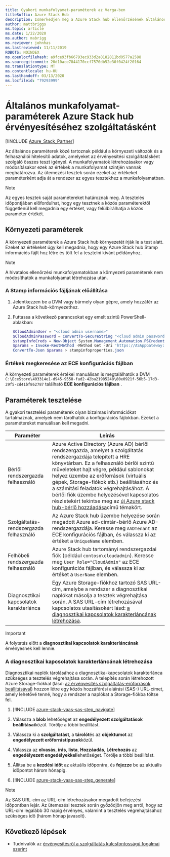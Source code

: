 ```yaml
---
title: Gyakori munkafolyamat-paraméterek az Varga-ben
titleSuffix: Azure Stack Hub
description: Ismerkedjen meg a Azure Stack hub ellenőrzésének általános munkafolyamat-paramétereinek szolgáltatásként való megadásával.
author: mattbriggs
ms.topic: article
ms.date: 1/22/2020
ms.author: mabrigg
ms.reviewer: johnhas
ms.lastreviewed: 11/11/2019
ROBOTS: NOINDEX
ms.openlocfilehash: a9fce93fb66793ec933d2a8182811bd0577a2588
ms.sourcegitcommit: 20d10ace7844170ccf7570db52e30f0424f20164
ms.translationtype: MT
ms.contentlocale: hu-HU
ms.lasthandoff: 03/13/2020
ms.locfileid: "79293999"
---
```

# <a name="workflow-common-parameters-for-azure-stack-hub-validation-as-a-service"></a>Általános munkafolyamat-paraméterek Azure Stack hub érvényesítéséhez szolgáltatásként

[!INCLUDE [Azure_Stack_Partner](./includes/azure-stack-partner-appliesto.md)]

Az általános paraméterek közé tartoznak például a környezeti változók és a felhasználói hitelesítő adatok, amelyeket az érvényesítési szolgáltatásként szolgáló összes teszt igényel. A munkafolyamatok létrehozásakor vagy módosításakor ezek az értékek a munkafolyamat szintjén vannak meghatározva. Az ütemezési tesztek során ezeket az értékeket paraméterként adja át a rendszer az egyes tesztekhez a munkafolyamatban.

> [!NOTE]
> Az egyes tesztek saját paramétereket határoznak meg. A tesztelés időpontjában előfordulhat, hogy egy tesztnek a közös paraméterektől függetlenül kell megadnia egy értéket, vagy felülbírálhatja a közös paraméter értékét.

## <a name="environment-parameters"></a>Környezeti paraméterek

A környezeti paraméterek a Azure Stack hub környezetét írják le a test alatt. Ezeket az értékeket úgy kell megadnia, hogy egy Azure Stack hub Stamp információs fájlt hoz létre és tölt fel a tesztelni kívánt példányhoz.

> [!NOTE]
> A hivatalos ellenőrzési munkafolyamatokban a környezeti paraméterek nem módosíthatók a munkafolyamat létrehozása után.

### <a name="generate-the-stamp-information-file"></a>A Stamp információs fájljának előállítása

1. Jelentkezzen be a DVM vagy bármely olyan gépre, amely hozzáfér az Azure Stack hub-környezethez.
2. Futtassa a következő parancsokat egy emelt szintű PowerShell-ablakban:

    ```powershell  
    $CloudAdminUser = "<cloud admin username>"
    $CloudAdminPassword = ConvertTo-SecureString "<cloud admin password>" -AsPlainText -Force
    $stampInfoCreds = New-Object System.Management.Automation.PSCredential($CloudAdminUser, $CloudAdminPassword)
    $params = Invoke-RestMethod -Method Get -Uri 'https://ASAppGateway:4443/ServiceTypeId/4dde37cc-6ee0-4d75-9444-7061e156507f/CloudDefinition/GetStampInformation' -Credential $stampInfoCreds
    ConvertTo-Json $params > stampinfoproperties.json
    ```

### <a name="locate-values-in-the-ece-configuration-file"></a>Értékek megkeresése az ECE konfigurációs fájlban

A környezeti paraméterek értékei manuálisan is megtalálhatók a DVM `C:\EceStore\403314e1-d945-9558-fad2-42ba21985248\80e0921f-56b5-17d3-29f5-cd41bf862787` található **ECE konfigurációs fájlban** .

## <a name="test-parameters"></a>Paraméterek tesztelése

A gyakori tesztelési paraméterek olyan bizalmas információkat tartalmaznak, amelyek nem tárolhatók a konfigurációs fájlokban. Ezeket a paramétereket manuálisan kell megadni.

Paraméter    | Leírás
-------------|-----------------
Bérlői rendszergazda felhasználó                            | Azure Active Directory (Azure AD) bérlői rendszergazda, amelyet a szolgáltatás rendszergazdája telepített a HRE könyvtárban. Ez a felhasználó bérlői szintű műveleteket hajt végre, például sablonokat helyez üzembe az erőforrások (virtuális gépek, Storage-fiókok stb.) beállításához és a számítási feladatok végrehajtásához. A bérlői fiók üzembe helyezésével kapcsolatos részletekért tekintse meg az [új Azure stack hub-bérlő hozzáadása](../operator/azure-stack-add-new-user-aad.md)című témakört.
Szolgáltatás-rendszergazda felhasználó             | Az Azure Stack hub üzembe helyezése során megadott Azure ad-címtár-bérlő Azure AD-rendszergazdája. Keresse meg `AADTenant` az ECE konfigurációs fájlban, és válassza ki az értéket a `UniqueName` elemben.
Felhőbeli rendszergazda felhasználó               | Azure Stack hub tartományi rendszergazdai fiók (például `contoso\cloudadmin`). Keresse meg `User Role="CloudAdmin"` az ECE konfigurációs fájlban, és válassza ki az értéket a `UserName` elemben.
Diagnosztikai kapcsolatok karakterlánca          | Egy Azure Storage-fiókhoz tartozó SAS URL-cím, amelybe a rendszer a diagnosztikai naplókat másolja a tesztek végrehajtása során. A SAS URL-cím létrehozásával kapcsolatos utasításokért lásd: [a diagnosztikai kapcsolatok karakterláncának létrehozása](#generate-the-diagnostics-connection-string). |

> [!IMPORTANT]
> A folytatás előtt a **diagnosztikai kapcsolatok karakterláncának** érvényesnek kell lennie.

### <a name="generate-the-diagnostics-connection-string"></a>A diagnosztikai kapcsolatok karakterláncának létrehozása

Diagnosztikai naplók tárolásához a diagnosztika-kapcsolatok karakterlánca szükséges a tesztelés végrehajtása során. A telepítés során létrehozott Azure Storage-fiókkal (lásd: [az érvényesítés szolgáltatás-erőforrások beállításával](azure-stack-vaas-set-up-resources.md)) hozzon létre egy közös hozzáférési aláírási (SAS-) URL-címet, amely lehetővé tenné, hogy a rendszer a naplókat a Storage-fiókba töltse fel.

1. [!INCLUDE [azure-stack-vaas-sas-step_navigate](includes/azure-stack-vaas-sas-step_navigate.md)]

1. Válassza a **blob** lehetőséget az **engedélyezett szolgáltatások beállításai**közül. Törölje a többi beállítást.

1. Válassza ki a **szolgáltatást**, a **tárolót**és az **objektumot** az **engedélyezett erőforrástípusok**közül.

1. Válassza az **olvasás**, **írás**, **lista**, **Hozzáadás**, **Létrehozás** az **engedélyezett engedélyekkel**lehetőséget. Törölje a többi beállítást.

1. Állítsa be a **kezdési időt** az aktuális időpontra, és **fejezze** be az aktuális időpontot három hónapig.

1. [!INCLUDE [azure-stack-vaas-sas-step_generate](includes/azure-stack-vaas-sas-step_generate.md)]

> [!NOTE]  
> Az SAS URL-cím az URL-cím létrehozásakor megadott befejezési időpontban lejár. Az ütemezési tesztek során győződjön meg arról, hogy az URL-cím legalább 30 napig érvényes, valamint a tesztelés végrehajtásához szükséges idő (három hónap javasolt).

## <a name="next-steps"></a>Következő lépések

- Tudnivalók az [érvényesítésről a szolgáltatás kulcsfontosságú fogalmai szerint](azure-stack-vaas-key-concepts.md)